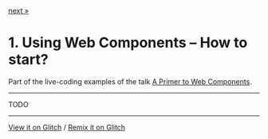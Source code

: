 [next »](../02-wcp-summary-step02/)

# 1. Using Web Components – How to start?

Part of the live-coding examples of the talk [A Primer to Web Components](https://web-components-primer.firebaseapp.com).

---

TODO

---

[View it on Glitch](https://wcp-summary-step01.glitch.me/) /
[Remix it on Glitch](https://glitch.com/edit/#!/wcp-summary-step01)